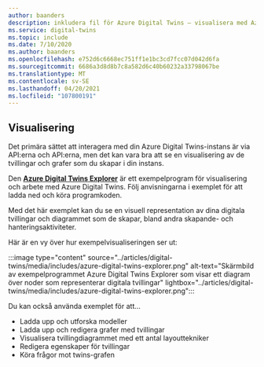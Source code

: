 ```yaml
---
author: baanders
description: inkludera fil för Azure Digital Twins – visualisera med Azure Digital Twins utforskaren
ms.service: digital-twins
ms.topic: include
ms.date: 7/10/2020
ms.author: baanders
ms.openlocfilehash: e752d6c6668ec751ff1e1bc3cd7fcc07d042d6fa
ms.sourcegitcommit: 6686a3d8d8b7c8a582d6c40b60232a33798067be
ms.translationtype: MT
ms.contentlocale: sv-SE
ms.lasthandoff: 04/20/2021
ms.locfileid: "107800191"
---
```

## <a name="visualization"></a>Visualisering

Det primära sättet att interagera med din Azure Digital Twins-instans är via API:erna och API:erna, men det kan vara bra att se en visualisering av de tvillingar och grafer som du skapar i din instans. [](../articles/digital-twins/how-to-use-apis-sdks.md)

Den [**Azure Digital Twins Explorer**](/samples/azure-samples/digital-twins-explorer/digital-twins-explorer/) är ett exempelprogram för visualisering och arbete med Azure Digital Twins. Följ anvisningarna i exemplet för att ladda ned och köra programkoden. 

Med det här exemplet kan du se en visuell representation av dina digitala tvillingar och diagrammet som de skapar, bland andra skapande- och hanteringsaktiviteter.

Här är en vy över hur exempelvisualiseringen ser ut:

:::image type="content" source="../articles/digital-twins/media/includes/azure-digital-twins-explorer.png" alt-text="Skärmbild av exempelprogrammet Azure Digital Twins Explorer som visar ett diagram över noder som representerar digitala tvillingar" lightbox="../articles/digital-twins/media/includes/azure-digital-twins-explorer.png":::

Du kan också använda exemplet för att...
* Ladda upp och utforska modeller
* Ladda upp och redigera grafer med tvillingar
* Visualisera tvillingdiagrammet med ett antal layouttekniker
* Redigera egenskaper för tvillingar
* Köra frågor mot twins-grafen